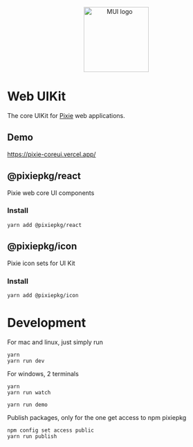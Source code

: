 <!-- markdownlint-disable-next-line -->
<p align="center">
  <a href="https://pixie-coreui.vercel.app/" rel="noopener" target="_blank"><img width="150" src="https://gotpixie.com/images/favicon.svg" alt="MUI logo"></a>
</p>

# Web UIKit

The core UIKit for [Pixie](https://gotpixie.com/) web applications.

## Demo

https://pixie-coreui.vercel.app/

## @pixiepkg/react

Pixie web core UI components

### Install

```
yarn add @pixiepkg/react
```

## @pixiepkg/icon

Pixie icon sets for UI Kit

### Install

```
yarn add @pixiepkg/icon
```

# Development

For mac and linux, just simply run

```
yarn
yarn run dev
```

For windows, 2 terminals

```
yarn
yarn run watch
```

```
yarn run demo
```

Publish packages, only for the one get access to npm pixiepkg

```
npm config set access public
yarn run publish
```
